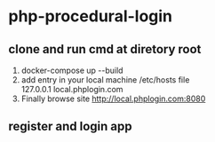 # php-procedural-login
## clone and run cmd at diretory root
 1. docker-compose up --build 
 2. add entry in your local machine  /etc/hosts file \
    127.0.0.1  local.phplogin.com
 3. Finally browse site
    http://local.phplogin.com:8080 
## register and login app
